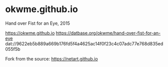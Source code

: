# okwme.github.io
Hand over Fist for an Eye, 2015

https://okwme.github.io
https://datbase.org/okwme/hand-over-fist-for-an-eye
dat://9622eb5b889a669b176fd5f4a4625ac14f0f23c4c07adc77e768d835ed055f5b

Fork from the source:
https://netart.github.io